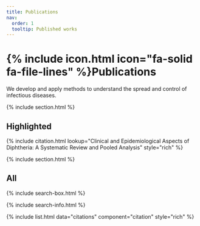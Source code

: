 ```yaml
---
title: Publications
nav:
  order: 1
  tooltip: Published works
---
```


# {% include icon.html icon="fa-solid fa-file-lines" %}Publications

We develop and apply methods to understand the spread and control of infectious diseases. 

{% include section.html %}

## Highlighted

{% include citation.html lookup="Clinical and Epidemiological Aspects of Diphtheria: A Systematic Review and Pooled Analysis" style="rich" %}

{% include section.html %}

## All

{% include search-box.html %}

{% include search-info.html %}

{% include list.html data="citations" component="citation" style="rich" %}
